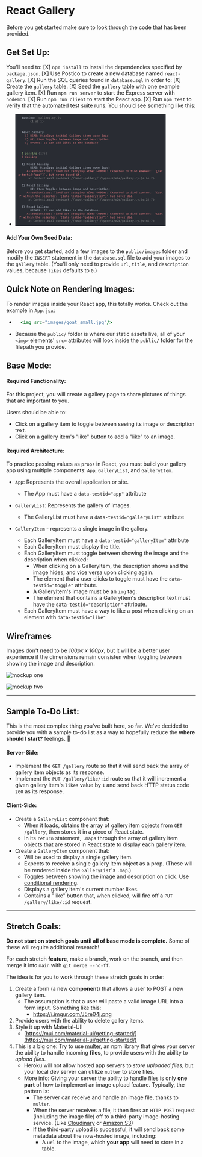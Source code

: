 # React Gallery

Before you get started make sure to look through the code that has been provided.

## Get Set Up:

You'll need to:
[X] `npm install` to install the dependencies specified by `package.json`.
[X] Use Postico to create a new database named `react-gallery`.
[X] Run the SQL queries found in `database.sql` in order to:
  [X] Create the `gallery` table.
  [X] Seed the `gallery` table with one example gallery item.
[X] Run `npm run server` to start the Express server with `nodemon`.
[X] Run `npm run client` to start the React app.
[X] Run `npm test` to verify that the automated test suite runs. You should see something like this:
  * <img src="instructions_images/test-run.png" width="400px">

#### Add Your Own Seed Data:

Before you get started, add a few images to the `public/images` folder and modify the `INSERT` statement in the `database.sql` file to add your images to the `gallery` table. (You'll only need to provide `url`, `title`, and `description` values, because `likes` defaults to `0`.)

## Quick Note on Rendering Images:

To render images inside your React app, this totally works. Check out the example in `App.jsx`:

* ```jsx
    <img src="images/goat_small.jpg"/>
  ```

* Because the `public/` folder is where our static assets live, all of your `<img>` elements' `src=` attributes will look inside the `public/` folder for the filepath you provide.


## Base Mode:

#### Required Functionality:

For this project, you will create a gallery page to share pictures of things that are important to you.

Users should be able to:
* Click on a gallery item to toggle between seeing its image or description text.
* Click on a gallery item's "like" button to add a "like" to an image. 

#### Required Architecture:

To practice passing values as `props` in React, you must build your gallery app using multiple components: `App`, `GalleryList`, and `GalleryItem`.

* `App`: Represents the overall application or site.
  * The App must have a `data-testid="app"` attribute

* `GalleryList`: Represents the gallery of images.
  * The GalleryList must have a `data-testid="galleryList"` attribute

* `GalleryItem` - represents a single image in the gallery.
  * Each GalleryItem must have a `data-testid="galleryItem"` attribute
  * Each GalleryItem must display the title.
  * Each GalleryItem must toggle between showing the image and the description when clicked:
    * When clicking on a GalleryItem, the description shows and the image hides, and vice versa upon clicking again.
    * The element that a user clicks to toggle must have the `data-testid="toggle"` attribute.
    * A GalleryItem's image must be an `img` tag.
    * The element that contains a GalleryItem's description text must have the `data-testid="description"` attribute.
  * Each GalleryItem must have a way to like a post when clicking on an element with `data-testid="like"`

## Wireframes

Images don't **need** to be *100px x 100px*, but it will be a better user experience if the dimensions remain consisten when toggling between showing the image and description.

![mockup one](instructions_images/first-mockup.png)

![mockup two](instructions_images/second-mockup.png)

---

## Sample To-Do List:

This is the most complex thing you've built here, so far. We've decided to provide you with a sample to-do list as a way to hopefully reduce the **where should I start?** feelings. 🙂

 #### Server-Side:

* Implement the `GET /gallery` route so that it will send back the array of gallery item objects as its response.
* Implement the `PUT /gallery/like/:id` route so that it will increment a given gallery item's `likes` value by `1` and send back HTTP status code `200` as its response. 

#### Client-Side:

* Create a `GalleryList` component that:
  * When it loads, obtains the array of gallery item objects from `GET /gallery`, then stores it in a piece of React state.
  * In its `return` statement, `.map`s through the array of gallery item objects that are stored in React state to display each gallery item.
* Create a `GalleryItem` component that:
  * Will be used to display a single gallery item.
  * Expects to receive a single gallery item object as a prop. (These will be rendered inside the `GalleryList`'s `.map`.)
  * Toggles between showing the image and description on click. Use [conditional rendering](https://react.dev/learn/conditional-rendering).
  * Displays a gallery item's current number likes.
  * Contains a "like" button that, when clicked, will fire off a `PUT /gallery/like/:id` request.

---

## Stretch Goals:

**Do not start on stretch goals until all of base mode is complete.** Some of these will require additional research!

For each stretch **feature**, make a branch, work on the branch, and then merge it into `main` with `git merge --no-ff`.

The idea is for you to work through these stretch goals in order:

1.  Create a form (a new **component**) that allows a user to POST a new gallery item.
    * The assumption is that a user will paste a valid image URL into a form input. Something like this:
      * https://i.imgur.com/J5re04j.png
2.  Provide users with the ability to delete gallery items.
3. Style it up with Material-UI!
    * [https://mui.com/material-ui/getting-started/](https://mui.com/material-ui/getting-started/)
4. This is a big one: Try to use [multer](https://github.com/expressjs/multer), an npm library that gives your server the ability to handle incoming **files**, to provide users with the ability to *upload files*.
    * Heroku will not allow hosted app servers to *store uploaded files*, but your local dev server can utilize `multer` to store files.
    * More info: Giving your server the ability to handle files is only **one part** of how to implement an image upload feature. Typically, the pattern is:
      * The server can receive and handle an image file, thanks to `multer`.
      * When the server receives a file, it then fires an `HTTP POST` request (including the image file) off to a third-party image-hosting service. (Like [Cloudinary](https://cloudinary.com/documentation/image_upload_api_reference) or [Amazon S3](https://docs.aws.amazon.com/AmazonS3/latest/userguide/Welcome.html))
      * If the third-party upload is successful, it will send back some metadata about the now-hosted image, including:
        * A `url` to the image, which **your app** will need to store in a table.
